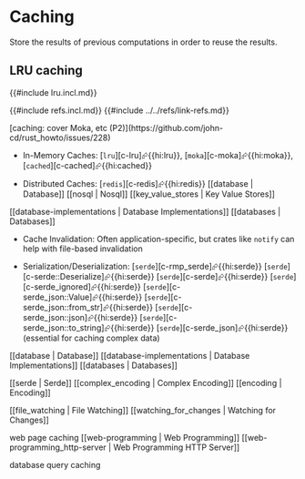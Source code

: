 # Caching

Store the results of previous computations in order to reuse the results.

## LRU caching

{{#include lru.incl.md}}

{{#include refs.incl.md}}
{{#include ../../refs/link-refs.md}}

<div class="hidden">
[caching: cover Moka, etc (P2)](https://github.com/john-cd/rust_howto/issues/228)

- In-Memory Caches: [`lru`][c-lru]⮳{{hi:lru}}, [`moka`][c-moka]⮳{{hi:moka}}, [`cached`][c-cached]⮳{{hi:cached}}

- Distributed Caches: [`redis`][c-redis]⮳{{hi:redis}}
[[database | Database]]
[[nosql | Nosql]]
[[key_value_stores | Key Value Stores]]

[[database-implementations | Database Implementations]]
[[databases | Databases]]

- Cache Invalidation: Often application-specific, but crates like `notify` can help with file-based invalidation

- Serialization/Deserialization: [`serde`][c-rmp_serde]⮳{{hi:serde}} [`serde`][c-serde::Deserialize]⮳{{hi:serde}} [`serde`][c-serde]⮳{{hi:serde}} [`serde`][c-serde_ignored]⮳{{hi:serde}} [`serde`][c-serde_json::Value]⮳{{hi:serde}} [`serde`][c-serde_json::from_str]⮳{{hi:serde}} [`serde`][c-serde_json::json]⮳{{hi:serde}} [`serde`][c-serde_json::to_string]⮳{{hi:serde}} [`serde`][c-serde_json]⮳{{hi:serde}} (essential for caching complex data)

[[database | Database]]
[[database-implementations | Database Implementations]]
[[databases | Databases]]

[[serde | Serde]]
[[complex_encoding | Complex Encoding]]
[[encoding | Encoding]]

[[file_watching | File Watching]]
[[watching_for_changes | Watching for Changes]]

web page caching [[web-programming | Web Programming]] [[web-programming_http-server | Web Programming HTTP Server]]

database query caching

</div>
